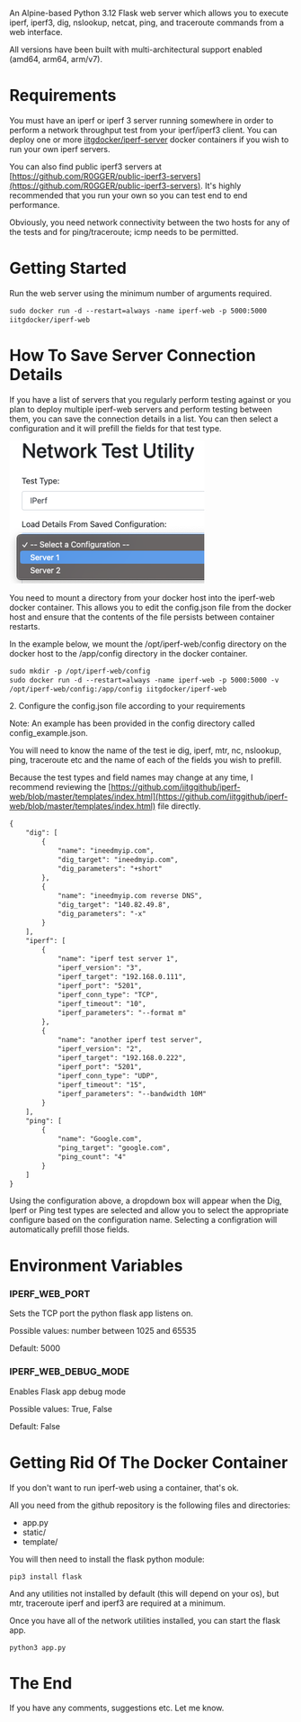An Alpine-based Python 3.12 Flask web server which allows you to execute iperf, iperf3, dig, nslookup, netcat, ping, and traceroute commands from a web interface.

All versions have been built with multi-architectural support enabled (amd64, arm64, arm/v7).

# Requirements

You must have an iperf or iperf 3 server running somewhere in order to perform a network throughput test from your iperf/iperf3 client. You can deploy one or more [iitgdocker/iperf-server](https://hub.docker.com/r/iitgdocker/iperf-server) docker containers if you wish to run your own iperf servers.

You can also find public iperf3 servers at [https://github.com/R0GGER/public-iperf3-servers](https://github.com/R0GGER/public-iperf3-servers). It's highly recommended that you run your own so you can test end to end performance.

Obviously, you need network connectivity between the two hosts for any of the tests and for ping/traceroute; icmp needs to be permitted.

# Getting Started

Run the web server using the minimum number of arguments required.

```
sudo docker run -d --restart=always -name iperf-web -p 5000:5000 iitgdocker/iperf-web
```

# How To Save Server Connection Details

If you have a list of servers that you regularly perform testing against or you plan to deploy multiple iperf-web servers and perform testing between them, you can save the connection details in a list. You can then select a configuration and it will prefill the fields for that test type.

![Server Configuration Details](https://github.com/iitggithub/iperf-web/blob/master/NTU_Server_Details.png?raw=true)

You need to mount a directory from your docker host into the iperf-web docker container. This allows you to edit the config.json file from the docker host and ensure that the contents of the file persists between container restarts.

In the example below, we mount the /opt/iperf-web/config directory on the docker host to the /app/config directory in the docker container.

```
sudo mkdir -p /opt/iperf-web/config
sudo docker run -d --restart=always -name iperf-web -p 5000:5000 -v /opt/iperf-web/config:/app/config iitgdocker/iperf-web
```

2\. Configure the config.json file according to your requirements

Note: An example has been provided in the config directory called config_example.json.

You will need to know the name of the test ie dig, iperf, mtr, nc, nslookup, ping, traceroute etc and the name of each of the fields you wish to prefill.

Because the test types and field names may change at any time, I recommend reviewing the [https://github.com/iitggithub/iperf-web/blob/master/templates/index.html](https://github.com/iitggithub/iperf-web/blob/master/templates/index.html) file directly.

```
{
    "dig": [
        {
            "name": "ineedmyip.com",
            "dig_target": "ineedmyip.com",
            "dig_parameters": "+short"
        },
        {
            "name": "ineedmyip.com reverse DNS",
            "dig_target": "140.82.49.8",
            "dig_parameters": "-x"
        }
    ],
    "iperf": [
        {
            "name": "iperf test server 1",
            "iperf_version": "3",
            "iperf_target": "192.168.0.111",
            "iperf_port": "5201",
            "iperf_conn_type": "TCP",
            "iperf_timeout": "10",
            "iperf_parameters": "--format m"
        },
        {
            "name": "another iperf test server",
            "iperf_version": "2",
            "iperf_target": "192.168.0.222",
            "iperf_port": "5201",
            "iperf_conn_type": "UDP",
            "iperf_timeout": "15",
            "iperf_parameters": "--bandwidth 10M"
        }
    ],
    "ping": [
        {
            "name": "Google.com",
            "ping_target": "google.com",
            "ping_count": "4"
        }
    ]
}
```

Using the configuration above, a dropdown box will appear when the Dig, Iperf or Ping test types are selected and allow you to select the appropriate configure based on the configuration name. Selecting a configration will automatically prefill those fields.

# Environment Variables

### IPERF\_WEB\_PORT

Sets the TCP port the python flask app listens on.

Possible values: number between 1025 and 65535

Default: 5000

### IPERF\_WEB\_DEBUG\_MODE

Enables Flask app debug mode

Possible values: True, False

Default: False

# Getting Rid Of The Docker Container

If you don't want to run iperf-web using a container, that's ok.

All you need from the github repository is the following files and directories:

 * app.py
 * static/
 * template/

You will then need to install the flask python module:

```
pip3 install flask
```

And any utilities not installed by default (this will depend on your os), but mtr, traceroute iperf and iperf3 are required at a minimum.

Once you have all of the network utilities installed, you can start the flask app.

```
python3 app.py
```

# The End

If you have any comments, suggestions etc. Let me know.
